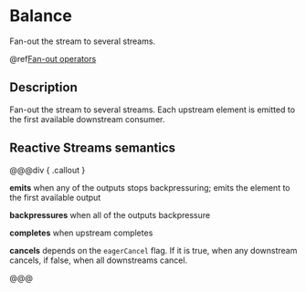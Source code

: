 # Balance

Fan-out the stream to several streams.

@ref[Fan-out operators](index.md#fan-out-operators)

## Description

Fan-out the stream to several streams. Each upstream element is emitted to the first available downstream consumer.

## Reactive Streams semantics

@@@div { .callout }

**emits** when any of the outputs stops backpressuring; emits the element to the first available output

**backpressures** when all of the outputs backpressure

**completes** when upstream completes

**cancels** depends on the `eagerCancel` flag. If it is true, when any downstream cancels, if false, when all downstreams cancel.

@@@

